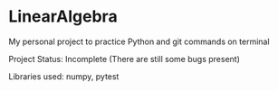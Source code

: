 # LinearAlgebra
My personal project to practice Python and git commands on terminal

Project Status: Incomplete (There are still some bugs present)

Libraries used: numpy, pytest
